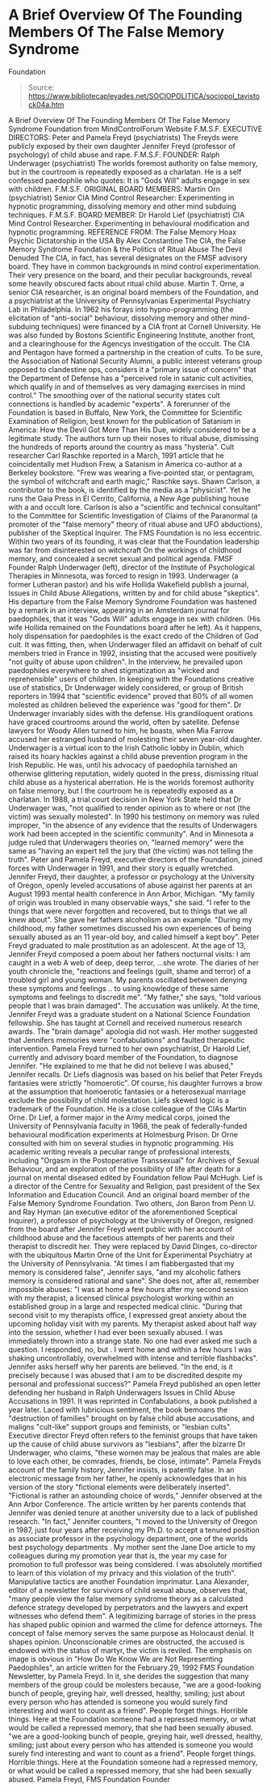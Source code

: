 # A Brief Overview Of The Founding Members Of The False Memory Syndrome 
Foundation

> Source: https://www.bibliotecapleyades.net/SOCIOPOLITICA/sociopol_tavistock04a.htm

A Brief Overview Of The Founding Members Of
The False Memory Syndrome Foundation
from MindControlForum Website
F.M.S.F. EXECUTIVE DIRECTORS: Peter and Pamela Freyd (psychiatrists) The Freyds were publicly exposed by their own daughter Jennifer Freyd (professor of psychology) of child abuse and rape.
F.M.S.F. FOUNDER: Ralph Underwager (psychiatrist) The worlds foremost authority on false memory, but in the courtroom is repeatedly exposed as a charlatan. He is a self confessed paedophile who quotes: It is "Gods Will" adults engage in sex with children.
F.M.S.F. ORIGINAL BOARD MEMBERS: Martin Orn (psychiatrist) Senior CIA Mind Control Researcher: Experimenting in hypnotic programming, dissolving memory and other mind subduing techniques.
F.M.S.F. BOARD MEMBER: Dr Harold Lief (psychiatrist) CIA Mind Control Researcher. Experimenting in behavioural modification and hypnotic programming.
REFERENCE FROM: The False Memory Hoax Psychic Dictatorship in the USA By Alex Constantine
The CIA, the False Memory Syndrome Foundation & the Politics of Ritual Abuse
The Devil Denuded The CIA, in fact, has several designates on the FMSF advisory board. They have in common backgrounds in mind control experimentation. Their very presence on the board, and their peculiar backgrounds, reveal some heavily obscured facts about ritual child abuse. Martin T. Orne, a senior CIA researcher, is an original board members of the Foundation, and a psychiatrist at the University of Pennsylvanias Experimental Psychiatry Lab in Philadelphia. In 1962 his forays into hypno-programming (the elicitation of "anti-social" behaviour, dissolving memory and other mind-subduing techniques) were financed by a CIA front at Cornell University. He was also funded by Bostons Scientific Engineering Institute, another front, and a clearinghouse for the Agencys investigation of the occult. The CIA and Pentagon have formed a partnership in the creation of cults. To be sure, the Association of National Security Alumni, a public interest veterans group opposed to clandestine ops, considers it a "primary issue of concern" that the Department of Defense has a "perceived role in satanic cult activities, which qualify in and of themselves as very damaging exercises in mind control." The smoothing over of the national security states cult connections is handled by academic "experts". A forerunner of the Foundation is based in Buffalo, New York, the Committee for Scientific Examination of Religion, best known for the publication of Satanism in America: How the Devil Got More Than His Due, widely considered to be a legitimate study. The authors turn up their noses to ritual abuse, dismissing the hundreds of reports around the country as mass "hysteria". Cult researcher Carl Raschke reported in a March, 1991 article that he coincidentally met Hudson Frew, a Satanism in America co-author at a Berkeley bookstore.
"Frew was wearing a five-pointed star, or pentagram, the symbol of witchcraft and earth magic," Raschke says.
Shawn Carlson, a contributor to the book, is identified by the media as a "physicist". Yet he runs the Gaia Press in El Cerrito, California, a New Age publishing house with a and occult lore. Carlson is also a "scientific and technical consultant" to the Committee for Scientific Investigation of Claims of the Paranormal (a promoter of the "false memory" theory of ritual abuse and UFO abductions), publisher of the Skeptical Inquirer. The FMS Foundation is no less eccentric. Within two years of its founding, it was clear that the Foundation leadership was far from disinterested on witchcraft
On the workings of childhood memory, and concealed a secret sexual and political agenda. FMSF Founder Ralph Underwager (left), director of the Institute of Psychological Therapies in Minnesota, was forced to resign in 1993. Underwager (a former Lutheran pastor) and his wife Hollida Wakefield publish a journal, Issues in Child Abuse Allegations, written by and for child abuse "skeptics". His departure from the False Memory Syndrome Foundation was hastened by a remark in an interview, appearing in an Amsterdam journal for paedophiles, that it was "Gods Will" adults engage in sex with children. (His wife Hollida remained on the Foundations board after he left).
As it happens, holy dispensation for paedophiles is the exact credo of the Children of God cult. It was fitting, then, when Underwager filed an affidavit on behalf of cult members tried in France in 1992, insisting that the accused were positively "not guilty of abuse upon children". In the interview, he prevailed upon paedophiles everywhere to shed stigmatization as "wicked and reprehensible" users of children. In keeping with the Foundations creative use of statistics, Dr Underwager widely considered, or group of British reporters in 1994 that "scientific evidence" proved that 60% of all women molested as children believed the experience was "good for them". Dr Underwager invariably sides with the defense. His grandiloquent orations have graced courtrooms around the world, often by satellite. Defense lawyers for Woody Allen turned to him, he boasts, when Mia Farrow accused her estranged husband of molesting their seven year-old daughter.
Underwager is a virtual icon to the Irish Catholic lobby in Dublin, which raised its hoary hackles against a child abuse prevention program in the Irish Republic. He was, until his advocacy of paedophila tarnished an otherwise glittering reputation, widely quoted in the press, dismissing ritual child abuse as a hysterical aberration. He is the worlds foremost authority on false memory, but I the courtroom he is repeatedly exposed as a charlatan. In 1988, a trial court decision in New York State held that Dr Underwager was,
"not qualified to render opinion as to where or not (the victim) was sexually molested".
In 1990 his testimony on memory was ruled improper,
"in the absence of any evidence that the results of Underwagers work had been accepted in the scientific community".
And in Minnesota a judge ruled that Underwagers theories on,
"learned memory" were the same as "having an expert tell the jury that (the victim) was not telling the truth".
Peter and Pamela Freyd, executive directors of the Foundation, joined forces with Underwager in 1991, and their story is equally wretched. Jennifer Freyd, their daughter, a professor or psychology at the University of Oregon, openly leveled accusations of abuse against her parents at an August 1993 mental health conference in Ann Arbor, Michigan.
"My family of origin was troubled in many observable ways," she said. "I refer to the things that were never forgotten and recovered, but to things that we all knew about".
She gave her fathers alcoholism as an example.
"During my childhood, my father sometimes discussed his own experiences of being sexually abused as an 11 year-old boy, and called himself a kept boy".
Peter Freyd graduated to male prostitution as an adolescent. At the age of 13, Jennifer Freyd composed a poem about her fathers nocturnal visits:
I am caught in a web A web of deep, deep terror,
...she wrote.
The diaries of her youth chronicle the,
"reactions and feelings (guilt, shame and terror) of a troubled girl and young woman. My parents oscillated between denying these symptoms and feelings .. to using knowledge of these same symptoms and feelings to discredit me". "My father," she says, "told various people that I was brain damaged".
The accusation was unlikely. At the time, Jennifer Freyd was a graduate student on a National Science Foundation fellowship. She has taught at Cornell and received numerous research awards. The "brain damage" apologia did not wash. Her mother suggested that Jennifers memories were "confabulations" and faulted therapeutic intervention. Pamela Freyd turned to her own psychiatrist, Dr Harold Lief, currently and advisory board member of the Foundation, to diagnose Jennifer. "He explained to me that he did not believe I was abused," Jennifer recalls. Dr Liefs diagnosis was based on his belief that Peter Freyds fantasies were strictly "homoerotic". Of course, his daughter furrows a brow at the assumption that homoerotic fantasies or a heterosexual marriage exclude the possibility of child molestation. Liefs skewed logic is a trademark of the Foundation. He is a close colleague of the CIAs Martin Orne. Dr Lief, a former major in the Army medical corps, joined the University of Pennsylvania faculty in 1968, the peak of federally-funded behavioural modification experiments at Holmesburg Prison. Dr Orne consulted with him on several studies in hypnotic programming. His academic writing reveals a peculiar range of professional interests, including "Orgasm in the Postoperative Transsexual" for Archives of Sexual Behaviour, and an exploration of the possibility of life after death for a journal on mental diseased edited by Foundation fellow Paul McHugh. Lief is a director of the Centre for Sexuality and Religion, past president of the Sex Information and Education Council. And an original board member of the False Memory Syndrome Foundation. Two others, Jon Baron from Penn U. and Ray Hyman (an executive editor of the aforementioned Sceptical Inquirer), a professor of psychology at the University of Oregon, resigned from the board after Jennifer Freyd went public with her account of childhood abuse and the facetious attempts of her parents and their therapist to discredit her. They were replaced by David Dinges, co-director with the ubiquitous Martin Orne of the Unit for Experimental Psychiatry at the University of Pennsylvania.
"At times I am flabbergasted that my memory is considered false", Jennifer says, "and my alcoholic fathers memory is considered rational and sane". She does not, after all, remember impossible abuses: "I was at home a few hours after my second session with my therapist, a licensed clinical psychologist working within an established group in a large and respected medical clinic. "During that second visit to my therapists office, I expressed great anxiety about the upcoming holiday visit with my parents. My therapist asked about half way into the session, whether I had ever been sexually abused. I was immediately thrown into a strange state. No one had ever asked me such a question. I responded, no, but . I went home and within a few hours I was shaking uncontrollably, overwhelmed with intense and terrible flashbacks". Jennifer asks herself why her parents are believed. "In the end, is it precisely because I was abused that I am to be discredited despite my personal and professional success?"
Pamela Freyd published an open letter defending her husband in Ralph Underwagers Issues in Child Abuse Accusations in 1991. It was reprinted in Confabulations, a book published a year later. Laced with lubricious sentiment, the book bemoans the "destruction of families" brought on by false child abuse accusations, and maligns "cult-like" support groups and feminists, or "lesbian cults". Executive director Freyd often refers to the feminist groups that have taken up the cause of child abuse survivors as "lesbians", after the bizarre Dr Underwager, who claims,
"these women may be jealous that males are able to love each other, be comrades, friends, be close, intimate".
Pamela Freyds account of the family history, Jennifer insists, is patently false. In an electronic message from her father, he openly acknowledges that in his version of the story "fictional elements were deliberately inserted".
"Fictional is rather an astounding choice of words," Jennifer observed at the Ann Arbor Conference. The article written by her parents contends that Jennifer was denied tenure at another university due to a lack of published research. "In fact," Jennifer counters, "I moved to the University of Oregon in 1987, just four years after receiving my Ph.D. to accept a tenured position as associate professor in the psychology department, one of the worlds best psychology departments . My mother sent the Jane Doe article to my colleagues during my promotion year that is, the year my case for promotion to full professor was being considered. I was absolutely mortified to learn of this violation of my privacy and this violation of the truth".
Manipulative tactics are another Foundation imprimatur. Lana Alexander, editor of a newsletter for survivors of child sexual abuse, observes that,
"many people view the false memory syndrome theory as a calculated defence strategy developed by perpetrators and the lawyers and expert witnesses who defend them".
A legitimizing barrage of stories in the press has shaped public opinion and warmed the clime for defence attorneys. The concept of false memory serves the same purpose as Holocaust denial. It shapes opinion. Unconscionable crimes are obstructed, the accused is endowed with the status of martyr, the victim is reviled. The emphasis on image is obvious in "How Do We Know We are Not Representing Paedophiles", an article written for the February 29, 1992 FMS Foundation Newsletter, by Pamela Freyd. In it, she derides the suggestion that many members of the group could be molesters because,
"we are a good-looking bunch of people, greying hair, well dressed, healthy, smiling; just about every person who has attended is someone you would surely find interesting and want to count as a friend". People forget things. Horrible things. Here at the Foundation someone had a repressed memory, or what would be called a repressed memory, that she had been sexually abused.
"we are a good-looking bunch of people, greying hair, well dressed, healthy, smiling; just about every person who has attended is someone you would surely find interesting and want to count as a friend".
People forget things. Horrible things. Here at the Foundation someone had a repressed memory, or what would be called a repressed memory, that she had been sexually abused.
Pamela Freyd, FMS Foundation Founder
